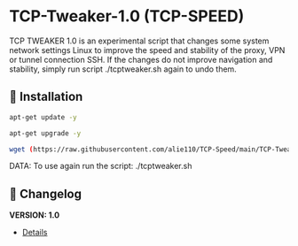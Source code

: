 
# TCP-Tweaker-1.0 (TCP-SPEED)
TCP TWEAKER 1.0 is an experimental script that changes some system network settings
Linux to improve the speed and stability of the proxy, VPN or tunnel connection
SSH. If the changes do not improve navigation and stability, simply run
script ./tcptweaker.sh again to undo them.

## :book: Installation
```bash
apt-get update -y
```
```bash
apt-get upgrade -y
```
```bash
wget (https://raw.githubusercontent.com/alie110/TCP-Speed/main/TCP-Tweaker.sh)/master/Install/TCP-Speed/tcptweaker.sh && chmod +x tcptweaker.sh && ./tcptweaker.sh
```
DATA: To use again run the script: ./tcptweaker.sh

## :scroll: Changelog
**VERSION: 1.0**
* [Details](https://raw.githubusercontent.com/AAAAAEXQOSyIpN2JZ0ehUQ/SSHPLUS-MANAGER-FREE/master/Install/TCP-Speed/versao)

